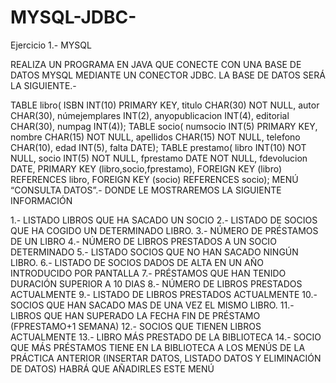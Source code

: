 # MYSQL-JDBC-

Ejercicio 1.- MYSQL

REALIZA UN PROGRAMA EN JAVA QUE CONECTE CON UNA BASE DE DATOS MYSQL
MEDIANTE UN CONECTOR JDBC. LA BASE DE DATOS SERÁ LA SIGUIENTE.-

TABLE libro(
ISBN INT(10) PRIMARY KEY,
titulo CHAR(30) NOT NULL,
autor CHAR(30),
númejemplares INT(2),
anyopublicacion INT(4),
editorial CHAR(30),
numpag INT(4));
TABLE socio(
numsocio INT(5) PRIMARY KEY,
nombre CHAR(15) NOT NULL,
apellidos CHAR(15) NOT NULL,
telefono CHAR(10),
edad INT(5),
falta DATE);
TABLE prestamo(
libro INT(10) NOT NULL,
socio INT(5) NOT NULL,
fprestamo DATE NOT NULL,
fdevolucion DATE,
PRIMARY KEY (libro,socio,fprestamo),
FOREIGN KEY (libro) REFERENCES libro,
FOREIGN KEY (socio) REFERENCES socio);
MENÚ “CONSULTA DATOS”.- DONDE LE MOSTRAREMOS LA SIGUIENTE INFORMACIÓN

1.- LISTADO LIBROS QUE HA SACADO UN SOCIO
2.- LISTADO DE SOCIOS QUE HA COGIDO UN DETERMINADO LIBRO.
3.- NÚMERO DE PRÉSTAMOS DE UN LIBRO
4.- NÚMERO DE LIBROS PRESTADOS A UN SOCIO DETERMINADO
5.- LISTADO SOCIOS QUE NO HAN SACADO NINGÚN LIBRO.
6.- LISTADO DE SOCIOS DADOS DE ALTA EN UN AÑO INTRODUCIDO POR PANTALLA
7.- PRÉSTAMOS QUE HAN TENIDO DURACIÓN SUPERIOR A 10 DIAS
8.- NÚMERO DE LIBROS PRESTADOS ACTUALMENTE
9.- LISTADO DE LIBROS PRESTADOS ACTUALMENTE
10.- SOCIOS QUE HAN SACADO MAS DE UNA VEZ EL MISMO LIBRO.
11.- LIBROS QUE HAN SUPERADO LA FECHA FIN DE PRÉSTAMO (FPRESTAMO+1 SEMANA)
12.- SOCIOS QUE TIENEN LIBROS ACTUALMENTE
13.- LIBRO MÁS PRESTADO DE LA BIBLIOTECA
14.- SOCIO QUE MÁS PRÉSTAMOS TIENE EN LA BIBLIOTECA
A LOS MENÚS DE LA PRÁCTICA ANTERIOR (INSERTAR DATOS, LISTADO DATOS Y
ELIMINACIÓN DE DATOS) HABRÁ QUE AÑADIRLES ESTE MENÚ 
